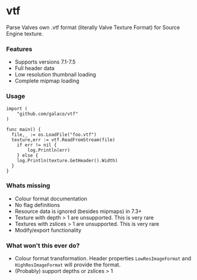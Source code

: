 # vtf
Parse Valves own .vtf format (literally Valve Texture Format) for Source Engine texture.

### Features
* Supports versions 7.1-7.5
* Full header data
* Low resolution thumbnail loading
* Complete mipmap loading

### Usage
```
import (  
	"github.com/galaco/vtf"
)

func main() {
  file,_ := os.LoadFile("foo.vtf")
  texture,err := vtf.ReadFromStream(file)
	if err != nil {
		log.Println(err)
	} else {
    log.Println(texture.GetHeader().Width)
  }
}

```

### Whats missing
* Colour format documentation
* No flag definitions
* Resource data is ignored (besides mipmaps) in 7.3+
* Texture with depth > 1 are unsupported. This is very rare
* Textures with zslices > 1 are unsupported. This is very rare
* Modify/export functionality

### What won't this ever do?
* Colour format transformation. Header properties `LowResImageFormat` and `HighResImageFormat` will provide the format.
* (Probably) support depths or zslices > 1

